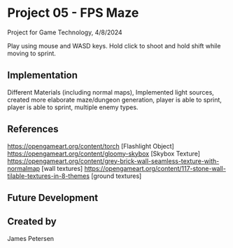 # Project 05 - FPS Maze
Project for Game Technology, 4/8/2024

Play using mouse and WASD keys. Hold click to shoot and hold shift while moving to sprint.

## Implementation
Different Materials (including normal maps), Implemented light sources, created more elaborate maze/dungeon generation, player is able to sprint, player is able to sprint, multiple enemy types.

## References

https://opengameart.org/content/torch [Flashlight Object]
https://opengameart.org/content/gloomy-skybox [Skybox Texture]
https://opengameart.org/content/grey-brick-wall-seamless-texture-with-normalmap [wall textures]
https://opengameart.org/content/117-stone-wall-tilable-textures-in-8-themes [ground textures]

## Future Development

## Created by
James Petersen
